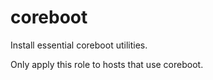 coreboot
========

Install essential coreboot utilities.

Only apply this role to hosts that use coreboot.
